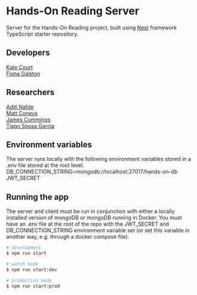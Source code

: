 # Hands-On Reading Server
Server for the Hands-On Reading project, built using [Nest](https://github.com/nestjs/nest) framework TypeScript starter repository.

## Developers
[Kate Court](www.github.com/katecourt)   
[Fiona Galston](https://github.com/fiona-galston)

## Researchers
[Aditi Nafde](https://www.ncl.ac.uk/elll/staff/profile/aditinafde.html#background)   
[Matt Coneys](https://www.ncl.ac.uk/elll/staff/profile/matthewconeys.html#background)   
[James Cummings](https://www.ncl.ac.uk/elll/staff/profile/jamescummings.html#background)    
[Tiago Sousa Garcia](https://www.ncl.ac.uk/elll/staff/profile/tiagosousa-garcia.html#publications) 

## Environment variables
The server runs locally with the following environment variables stored in a .env file stored at the root level. 
DB_CONNECTION_STRING=mongodb://localhost:27017/hands-on-db
JWT_SECRET

## Running the app
The server and client must be run in conjunction with either a locally installed version of mongoDB or mongoDB running in Docker.
You must have an .env file at the root of the repo with the JWT_SECRET and DB_CONNECTION_STRING environment variable set (or set this variable in another way, e.g. through a docker compose file).


```bash
# development
$ npm run start

# watch mode
$ npm run start:dev

# production mode
$ npm run start:prod
```


